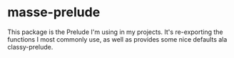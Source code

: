 # masse-prelude

This package is the Prelude I'm using in my projects. It's re-exporting the
functions I most commonly use, as well as provides some nice defaults ala
classy-prelude.
